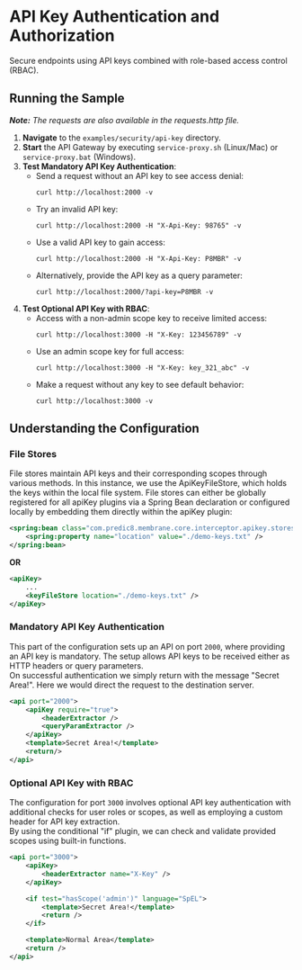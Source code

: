 # API Key Authentication and Authorization

Secure endpoints using API keys combined with role-based access control (RBAC).

## Running the Sample
***Note:*** *The requests are also available in the requests.http file.*

1. **Navigate** to the `examples/security/api-key` directory.
2. **Start** the API Gateway by executing `service-proxy.sh` (Linux/Mac) or `service-proxy.bat` (Windows).
3. **Test Mandatory API Key Authentication**:
    - Send a request without an API key to see access denial:
      ```
      curl http://localhost:2000 -v
      ```
    - Try an invalid API key:
      ```
      curl http://localhost:2000 -H "X-Api-Key: 98765" -v
      ```
    - Use a valid API key to gain access:
      ```
      curl http://localhost:2000 -H "X-Api-Key: P8MBR" -v
      ```
    - Alternatively, provide the API key as a query parameter:
      ```
      curl http://localhost:2000/?api-key=P8MBR -v
      ```
4. **Test Optional API Key with RBAC**:
    - Access with a non-admin scope key to receive limited access:
      ```
      curl http://localhost:3000 -H "X-Key: 123456789" -v
      ```
    - Use an admin scope key for full access:
      ```
      curl http://localhost:3000 -H "X-Key: key_321_abc" -v
      ```
    - Make a request without any key to see default behavior:
      ```
      curl http://localhost:3000 -v
      ```

## Understanding the Configuration

### File Stores
File stores maintain API keys and their corresponding scopes through various methods. In this instance, we use the ApiKeyFileStore, which holds the keys within the local file system. File stores can either be globally registered for all apiKey plugins via a Spring Bean declaration or configured locally by embedding them directly within the apiKey plugin:

```xml
<spring:bean class="com.predic8.membrane.core.interceptor.apikey.stores.ApiKeyFileStore">
    <spring:property name="location" value="./demo-keys.txt" />
</spring:bean>
```
**OR**
```xml
<apiKey>
    ...
    <keyFileStore location="./demo-keys.txt" />
</apiKey>
```

### Mandatory API Key Authentication
This part of the configuration sets up an API on port `2000`, where providing an API key is mandatory. The setup allows API keys to be received either as HTTP headers or query parameters.  
On successful authentication we simply return with the message "Secret Area!". Here we would direct the request to the destination server.

```xml
<api port="2000">
    <apiKey require="true">
        <headerExtractor />
        <queryParamExtractor />
    </apiKey>
    <template>Secret Area!</template>
    <return/>
</api>
```
###  Optional API Key with RBAC
The configuration for port `3000` involves optional API key authentication with additional checks for user roles or scopes, as well as employing a custom header for API key extraction.  
By using the conditional "if" plugin, we can check and validate provided scopes using built-in functions.

```xml
<api port="3000">
    <apiKey>
        <headerExtractor name="X-Key" />
    </apiKey>

    <if test="hasScope('admin')" language="SpEL">
        <template>Secret Area!</template>
        <return />
    </if>

    <template>Normal Area</template>
    <return />
</api>
```
